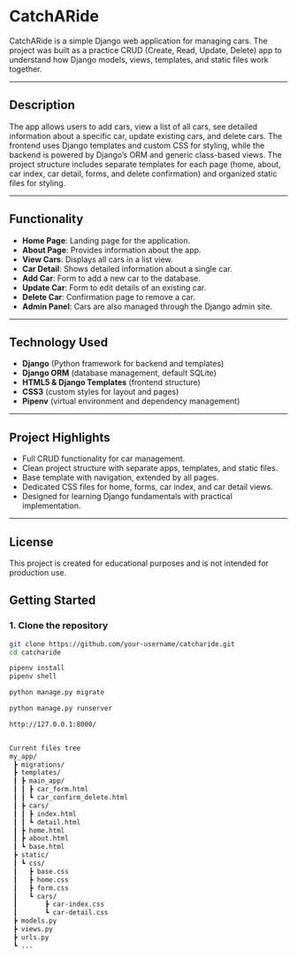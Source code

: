 # CatchARide

CatchARide is a simple Django web application for managing cars. The project was built as a practice CRUD (Create, Read, Update, Delete) app to understand how Django models, views, templates, and static files work together.

---

## Description

The app allows users to add cars, view a list of all cars, see detailed information about a specific car, update existing cars, and delete cars. The frontend uses Django templates and custom CSS for styling, while the backend is powered by Django’s ORM and generic class-based views. The project structure includes separate templates for each page (home, about, car index, car detail, forms, and delete confirmation) and organized static files for styling.

---

## Functionality

- **Home Page**: Landing page for the application.  
- **About Page**: Provides information about the app.  
- **View Cars**: Displays all cars in a list view.  
- **Car Detail**: Shows detailed information about a single car.  
- **Add Car**: Form to add a new car to the database.  
- **Update Car**: Form to edit details of an existing car.  
- **Delete Car**: Confirmation page to remove a car.  
- **Admin Panel**: Cars are also managed through the Django admin site.  

---

## Technology Used

- **Django** (Python framework for backend and templates)  
- **Django ORM** (database management, default SQLite)  
- **HTML5 & Django Templates** (frontend structure)  
- **CSS3** (custom styles for layout and pages)  
- **Pipenv** (virtual environment and dependency management)  

---

## Project Highlights

- Full CRUD functionality for car management.  
- Clean project structure with separate apps, templates, and static files.  
- Base template with navigation, extended by all pages.  
- Dedicated CSS files for home, forms, car index, and car detail views.  
- Designed for learning Django fundamentals with practical implementation.  

---

## License

This project is created for educational purposes and is not intended for production use.


## Getting Started

### 1. Clone the repository
```bash
git clone https://github.com/your-username/catcharide.git
cd catcharide

pipenv install
pipenv shell

python manage.py migrate

python manage.py runserver

http://127.0.0.1:8000/


Current files tree
my_app/
 ┣ migrations/
 ┣ templates/
 ┃ ┣ main_app/
 ┃ ┃ ┣ car_form.html
 ┃ ┃ ┗ car_confirm_delete.html
 ┃ ┣ cars/
 ┃ ┃ ┣ index.html
 ┃ ┃ ┗ detail.html
 ┃ ┣ home.html
 ┃ ┣ about.html
 ┃ ┗ base.html
 ┣ static/
 ┃ ┗ css/
 ┃   ┣ base.css
 ┃   ┣ home.css
 ┃   ┣ form.css
 ┃   ┗ cars/
 ┃       ┣ car-index.css
 ┃       ┗ car-detail.css
 ┣ models.py
 ┣ views.py
 ┣ urls.py
 ┗ ...
```
